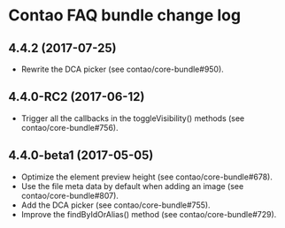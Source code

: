 # Contao FAQ bundle change log

## 4.4.2 (2017-07-25)

 * Rewrite the DCA picker (see contao/core-bundle#950).

## 4.4.0-RC2 (2017-06-12)

 * Trigger all the callbacks in the toggleVisibility() methods (see contao/core-bundle#756).

## 4.4.0-beta1 (2017-05-05)

 * Optimize the element preview height (see contao/core-bundle#678).
 * Use the file meta data by default when adding an image (see contao/core-bundle#807).
 * Add the DCA picker (see contao/core-bundle#755).
 * Improve the findByIdOrAlias() method (see contao/core-bundle#729).
